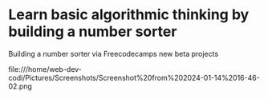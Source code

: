 # Learn basic algorithmic thinking by building a number sorter
Building a number sorter via Freecodecamps new beta projects

file:///home/web-dev-codi/Pictures/Screenshots/Screenshot%20from%202024-01-14%2016-46-02.png
